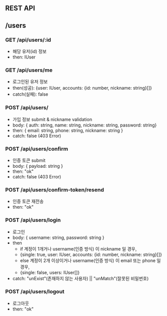 ## REST API

## /users

### GET /api/users/:id
- 해당 유저(id) 정보
- then: IUser

### GET /api/users/me 
- 로그인된 유저 정보
- then(성공): {user: IUser, accounts: {id: number, nickname: string}[]}
- catch(실패): false

### POST /api/users/ 
- 가입 정보 submit & nickname validation
- body: { auth: string, name: string, nickname: string, password: string}
- then: { email: string, phone: string, nickname: string }
- catch: false (403 Error)

### POST /api/users/confirm 
- 인증 토큰 submit
- body: { payload: string }
- then: "ok"
- catch: false (403 Error)

### POST /api/users/confirm-token/resend
- 인증 토큰 재전송
- then: "ok"

### POST /api/users/login
- 로그인
- body: { username: string, password: string }
- then
  - if 계정이 1개거나 username(인증 방식) 이 nickname 일 경우, 
  - {single: true, user: IUser, accounts: {id: number, nickname: string}[]}
  - else 계정이 2개 이상이거나 username(인증 방식) 이 email 또는 phone 일 경우, 
  - {single: false, users: IUser[]}
- catch: "unExist"(존재하지 않는 사용자) || "unMatch"(잘못된 비밀번호)



### POST /api/users/logout
- 로그아웃
- then: "ok"

